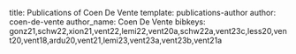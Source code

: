 title: Publications of Coen De Vente
template: publications-author
author: coen-de-vente
author_name: Coen De Vente
bibkeys: gonz21,schw22,xion21,vent22,lemi22,vent20a,schw22a,vent23c,less20,vent20,vent18,ardu20,vent21,lemi23,vent23a,vent23b,vent21a